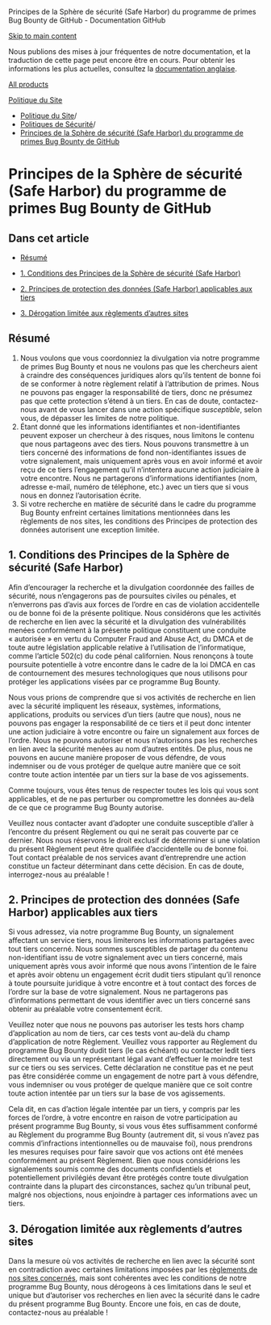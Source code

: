 Principes de la Sphère de sécurité (Safe Harbor) du programme de primes Bug Bounty de GitHub - Documentation GitHub

[Skip to main content](#main-content)

Nous publions des mises à jour fréquentes de notre documentation, et la traduction de cette page peut encore être en cours. Pour obtenir les informations les plus actuelles, consultez la [documentation anglaise](/en).

[All products](/fr)

[Politique du Site](/fr/site-policy)

* [Politique du Site](/fr/site-policy)/
* [Politiques de Sécurité](/fr/site-policy/security-policies)/
* [Principes de la Sphère de sécurité (Safe Harbor) du programme de primes Bug Bounty de GitHub](/fr/site-policy/security-policies/github-bug-bounty-program-legal-safe-harbor)

Principes de la Sphère de sécurité (Safe Harbor) du programme de primes Bug Bounty de GitHub
==========

Dans cet article
----------

* [Résumé](#summary)

* [1. Conditions des Principes de la Sphère de sécurité (Safe Harbor)](#1-safe-harbor-terms)

* [2. Principes de protection des données (Safe Harbor) applicables aux tiers](#2-third-party-safe-harbor)

* [3. Dérogation limitée aux règlements d’autres sites](#3-limited-waiver-of-other-site-polices)

[](#summary)Résumé
----------

1. Nous voulons que vous coordonniez la divulgation via notre programme de primes Bug Bounty et nous ne voulons pas que les chercheurs aient à craindre des conséquences juridiques alors qu’ils tentent de bonne foi de se conformer à notre règlement relatif à l’attribution de primes. Nous ne pouvons pas engager la responsabilité de tiers, donc ne présumez pas que cette protection s’étend à un tiers. En cas de doute, contactez-nous avant de vous lancer dans une action spécifique *susceptible*, selon vous, de dépasser les limites de notre politique.
2. Étant donné que les informations identifiantes et non-identifiantes peuvent exposer un chercheur à des risques, nous limitons le contenu que nous partageons avec des tiers. Nous pouvons transmettre à un tiers concerné des informations de fond non-identifiantes issues de votre signalement, mais uniquement après vous en avoir informé et avoir reçu de ce tiers l’engagement qu’il n’intentera aucune action judiciaire à votre encontre. Nous ne partagerons d’informations identifiantes (nom, adresse e-mail, numéro de téléphone, etc.) avec un tiers que si vous nous en donnez l’autorisation écrite.
3. Si votre recherche en matière de sécurité dans le cadre du programme Bug Bounty enfreint certaines limitations mentionnées dans les règlements de nos sites, les conditions des Principes de protection des données autorisent une exception limitée.

[](#1-safe-harbor-terms)1. Conditions des Principes de la Sphère de sécurité (Safe Harbor)
----------

Afin d’encourager la recherche et la divulgation coordonnée des failles de sécurité, nous n’engagerons pas de poursuites civiles ou pénales, et n’enverrons pas d’avis aux forces de l’ordre en cas de violation accidentelle ou de bonne foi de la présente politique. Nous considérons que les activités de recherche en lien avec la sécurité et la divulgation des vulnérabilités menées conformément à la présente politique constituent une conduite « autorisée » en vertu du Computer Fraud and Abuse Act, du DMCA et de toute autre législation applicable relative à l’utilisation de l’informatique, comme l’article 502(c) du code pénal californien. Nous renonçons à toute poursuite potentielle à votre encontre dans le cadre de la loi DMCA en cas de contournement des mesures technologiques que nous utilisons pour protéger les applications visées par ce programme Bug Bounty.

Nous vous prions de comprendre que si vos activités de recherche en lien avec la sécurité impliquent les réseaux, systèmes, informations, applications, produits ou services d’un tiers (autre que nous), nous ne pouvons pas engager la responsabilité de ce tiers et il peut donc intenter une action judiciaire à votre encontre ou faire un signalement aux forces de l’ordre. Nous ne pouvons autoriser et nous n’autorisons pas les recherches en lien avec la sécurité menées au nom d’autres entités. De plus, nous ne pouvons en aucune manière proposer de vous défendre, de vous indemniser ou de vous protéger de quelque autre manière que ce soit contre toute action intentée par un tiers sur la base de vos agissements.

Comme toujours, vous êtes tenus de respecter toutes les lois qui vous sont applicables, et de ne pas perturber ou compromettre les données au-delà de ce que ce programme Bug Bounty autorise.

Veuillez nous contacter avant d’adopter une conduite susceptible d’aller à l’encontre du présent Règlement ou qui ne serait pas couverte par ce dernier. Nous nous réservons le droit exclusif de déterminer si une violation du présent Règlement peut être qualifiée d’accidentelle ou de bonne foi. Tout contact préalable de nos services avant d’entreprendre une action constitue un facteur déterminant dans cette décision. En cas de doute, interrogez-nous au préalable !

[](#2-third-party-safe-harbor)2. Principes de protection des données (Safe Harbor) applicables aux tiers
----------

Si vous adressez, via notre programme Bug Bounty, un signalement affectant un service tiers, nous limiterons les informations partagées avec tout tiers concerné. Nous sommes susceptibles de partager du contenu non-identifiant issu de votre signalement avec un tiers concerné, mais uniquement après vous avoir informé que nous avons l’intention de le faire et après avoir obtenu un engagement écrit dudit tiers stipulant qu’il renonce à toute poursuite juridique à votre encontre et à tout contact des forces de l’ordre sur la base de votre signalement. Nous ne partagerons pas d’informations permettant de vous identifier avec un tiers concerné sans obtenir au préalable votre consentement écrit.

Veuillez noter que nous ne pouvons pas autoriser les tests hors champ d’application au nom de tiers, car ces tests vont au-delà du champ d’application de notre Règlement. Veuillez vous rapporter au Règlement du programme Bug Bounty dudit tiers (le cas échéant) ou contacter ledit tiers directement ou via un représentant légal avant d’effectuer le moindre test sur ce tiers ou ses services. Cette déclaration ne constitue pas et ne peut pas être considérée comme un engagement de notre part à vous défendre, vous indemniser ou vous protéger de quelque manière que ce soit contre toute action intentée par un tiers sur la base de vos agissements.

Cela dit, en cas d’action légale intentée par un tiers, y compris par les forces de l’ordre, à votre encontre en raison de votre participation au présent programme Bug Bounty, si vous vous êtes suffisamment conformé au Règlement du programme Bug Bounty (autrement dit, si vous n’avez pas commis d’infractions intentionnelles ou de mauvaise foi), nous prendrons les mesures requises pour faire savoir que vos actions ont été menées conformément au présent Règlement. Bien que nous considérions les signalements soumis comme des documents confidentiels et potentiellement privilégiés devant être protégés contre toute divulgation contrainte dans la plupart des circonstances, sachez qu’un tribunal peut, malgré nos objections, nous enjoindre à partager ces informations avec un tiers.

[](#3-limited-waiver-of-other-site-polices)3. Dérogation limitée aux règlements d’autres sites
----------

Dans la mesure où vos activités de recherche en lien avec la sécurité sont en contradiction avec certaines limitations imposées par les [règlements de nos sites concernés](/fr/site-policy), mais sont cohérentes avec les conditions de notre programme Bug Bounty, nous dérogeons à ces limitations dans le seul et unique but d’autoriser vos recherches en lien avec la sécurité dans le cadre du présent programme Bug Bounty. Encore une fois, en cas de doute, contactez-nous au préalable !
